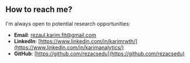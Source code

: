 ## How to reach me?
I'm always open to potential research opportunities: 

- **Email**: [rezaul.karim.fit@gmail.com](rezaul.karim.fit@gmail.com)
- **LinkedIn**: [https://www.linkedin.com/in/karimrwth/](https://www.linkedin.com/in/karimanalytics/)
- **GitHub**: [https://github.com/rezacsedu](https://github.com/rezacsedu)
